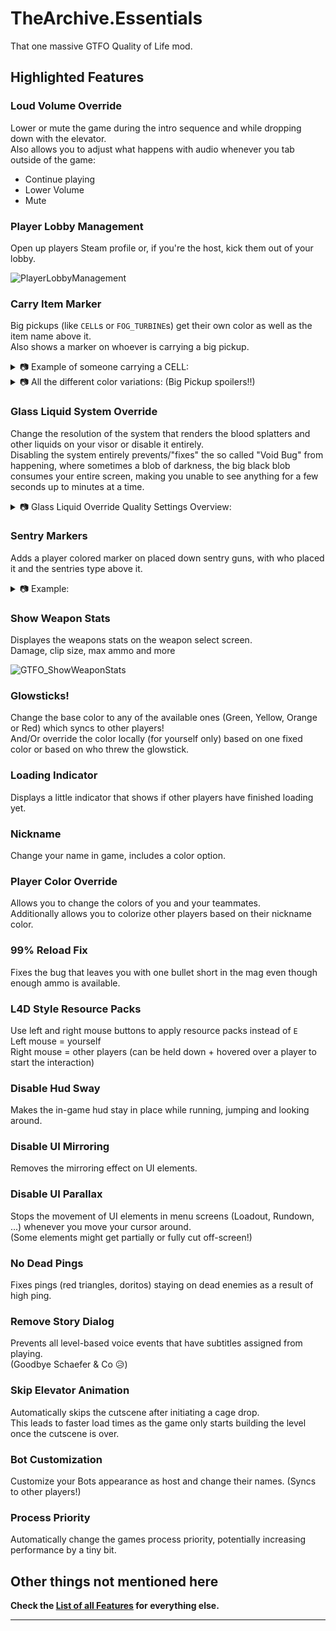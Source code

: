 # TheArchive.Essentials

That one massive GTFO Quality of Life mod.

## Highlighted Features

### Loud Volume Override

Lower or mute the game during the intro sequence and while dropping down with the elevator.  
Also allows you to adjust what happens with audio whenever you tab outside of the game:
* Continue playing
* Lower Volume
* Mute

### Player Lobby Management

Open up players Steam profile or, if you're the host, kick them out of your lobby.

![PlayerLobbyManagement](https://user-images.githubusercontent.com/37329066/227807583-03305c00-323c-446c-94df-43f9aa7595cd.png)

### Carry Item Marker

Big pickups (like `CELL`s or `FOG_TURBINE`s) get their own color as well as the item name above it.  
Also shows a marker on whoever is carrying a big pickup.

<details>
<summary>📷 Example of someone carrying a CELL:</summary>

![CarryMarker](https://user-images.githubusercontent.com/37329066/227804434-22e8de81-6884-4830-9ff6-a5a8c4616cc2.png)
</details>

<details>
<summary>📷 All the different color variations: (Big Pickup spoilers!!)</summary>

<p align="center">
  <img src="https://user-images.githubusercontent.com/37329066/227804227-207d47a7-54cb-49f7-936f-76e4d0c5068d.png" alt="CarryItemMarker"/>
</p>
</details>

### Glass Liquid System Override

Change the resolution of the system that renders the blood splatters and other liquids on your visor or disable it entirely.  
Disabling the system entirely prevents/"fixes" the so called "Void Bug" from happening, where sometimes a blob of darkness, the big black blob consumes your entire screen, making you unable to see anything for a few seconds up to minutes at a time.

<details>
<summary>📷 Glass Liquid Override Quality Settings Overview:</summary>

### Default Quality:
<p align="center">
  <img src="https://user-images.githubusercontent.com/37329066/227805471-00d214a2-7f56-4409-86f1-39ba147f909b.png" alt="GLSQualityDefault"/>
</p>

### Worst Quality: (`VeryBad`)
<p align="center">
  <img src="https://user-images.githubusercontent.com/37329066/227805489-12613b41-8d98-4f2f-9d68-fe1298fe66ad.png" alt="GLSQualityVeryBad"/>
</p>

### Best Quality: (`Extraordinary`)
<p align="center">
  <img src="https://user-images.githubusercontent.com/37329066/227805447-95aff551-2e71-4dc6-a414-f4b316cbb750.png" alt="GLSQualityExtraordinary"/>
</p>
</details>

### Sentry Markers

Adds a player colored marker on placed down sentry guns, with who placed it and the sentries type above it.

<details>
<summary>📷 Example:</summary>

![SentryMarkers](https://user-images.githubusercontent.com/37329066/227806849-933e2a23-7bb3-4352-b028-8c35974b4e26.png)
</details>

### Show Weapon Stats

Displayes the weapons stats on the weapon select screen.  
Damage, clip size, max ammo and more

![GTFO_ShowWeaponStats](https://github.com/AuriRex/GTFO_TheArchive/assets/37329066/d771eaf2-0d57-4978-ac32-8f44e34e5800)

### Glowsticks!

Change the base color to any of the available ones (Green, Yellow, Orange or Red) which syncs to other players!  
And/Or override the color locally (for yourself only) based on one fixed color or based on who threw the glowstick.

### Loading Indicator

Displays a little indicator that shows if other players have finished loading yet.

### Nickname

Change your name in game, includes a color option.

### Player Color Override

Allows you to change the colors of you and your teammates.  
Additionally allows you to colorize other players based on their nickname color.

### 99% Reload Fix

Fixes the bug that leaves you with one bullet short in the mag even though enough ammo is available.

### L4D Style Resource Packs

Use left and right mouse buttons to apply resource packs instead of `E`  
Left mouse = yourself  
Right mouse = other players (can be held down + hovered over a player to start the interaction)

### Disable Hud Sway

Makes the in-game hud stay in place while running, jumping and looking around.

### Disable UI Mirroring

Removes the mirroring effect on UI elements.

### Disable UI Parallax

Stops the movement of UI elements in menu screens (Loadout, Rundown, ...) whenever you move your cursor around.  
(Some elements might get partially or fully cut off-screen!)

### No Dead Pings

Fixes pings (red triangles, doritos) staying on dead enemies as a result of high ping.

### Remove Story Dialog

Prevents all level-based voice events that have subtitles assigned from playing.  
(Goodbye Schaefer & Co 😥)

### Skip Elevator Animation

Automatically skips the cutscene after initiating a cage drop.  
This leads to faster load times as the game only starts building the level once the cutscene is over.

### Bot Customization

Customize your Bots appearance as host and change their names. (Syncs to other players!)

### Process Priority

Automatically change the games process priority, potentially increasing performance by a tiny bit.

## Other things not mentioned here

**Check the [List of all Features](https://github.com/AuriRex/GTFO_TheArchive/blob/main/Features.md) for everything else.**

---